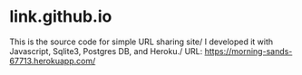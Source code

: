 # link.github.io
This is the source code for simple URL sharing site/
I developed it with Javascript, Sqlite3, Postgres DB, and Heroku./
URL: https://morning-sands-67713.herokuapp.com/
